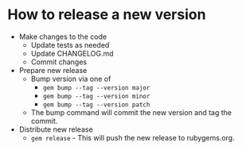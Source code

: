 # How to release a new version

* Make changes to the code
  * Update tests as needed
  * Update CHANGELOG.md
  * Commit changes
* Prepare new release
  * Bump version via one of
    * `gem bump --tag --version major`
    * `gem bump --tag --version minor`
    * `gem bump --tag --version patch`
  * The bump command will commit the new version and tag the commit.
* Distribute new release
  * `gem release` - This will push the new release to rubygems.org.
